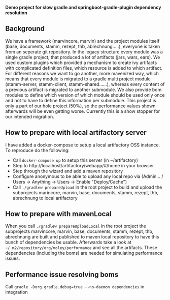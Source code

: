 **Demo project for slow gradle and springboot-gradle-plugin dependency resolution**

## Background 
We have a framework (marvincore, marvin) and the project modules itself (base, documents, stamm, rezept, thb,
abrechnung.....), everyone is taken from an seperate git repository.
In the legacy structure every module was a single gradle project, that produced a lot of artifacts (jars, wars, ears).
We used custom plugins which provided a mechanism to create ivy artifacts with complicated definition files,
which resource is added to which artifact.
For different reasons we want to go another, more mavenized way, which means that every module is migrated
to a gradle multi project module (stamm-server, stamm-client, stamm-shared......),
whereas every content of a previous artifact is migrated to another submodule.
We also provide bom modules to define which version of which module should be used only once and not to have to
define this information per submodule. This project is only a part of our hole project (50%),
so the performance values shown afterwards will be even getting worse.
Currently this is a show stopper for our intended migration.

## How to prepare with local artifactory server
I have added a docker-compose to setup a local artifactory OSS instance. To reproduce do the following:
- Call `docker-compose up` to setup this server (in ~/artifactory)
- Step to http://localhost/artifactory/webapp/#/home in your browser
- Step through the wizard and add a maven repository
- Configure anonymous to be able to upload any local repo via (Admin... / Users -> Anything -> Users -> Enable "Deploy/Cache")
- Call `./gradlew prepareUpload` in the root project to build and upload the subprojects marincore, marvin, base, documents, stamm, rezept, thb, abrechnung to local artifactory

## How to prepare with mavenLocal
When you call `./gradlew prepareUploadLocal` in the root project the subprojects marvincore, marvin, base, documents,
stamm, rezept, thb, abrechnung are built and published to maven local repository to have this bunch of dependencies be
usable. Afterwards take a look at `~/.m2/repository/org/moley/performance` and see all the artifacts.
These dependencies (including the boms) are needed for simulating performance issues.


## Performance issue resolving boms
Call `gradle -Dorg.gradle.debug=true --no-daemon dependencies` in integration
